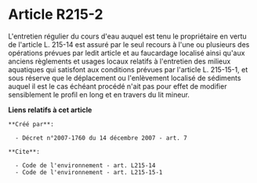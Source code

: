 # Article R215-2

L'entretien régulier du cours d'eau auquel est tenu le propriétaire en vertu de l'article L. 215-14 est assuré par le seul
recours à l'une ou plusieurs des opérations prévues par ledit article et au faucardage localisé ainsi qu'aux anciens
règlements et usages locaux relatifs à l'entretien des milieux aquatiques qui satisfont aux conditions prévues par l'article
L. 215-15-1, et sous réserve que le déplacement ou l'enlèvement localisé de sédiments auquel il est le cas échéant procédé
n'ait pas pour effet de modifier sensiblement le profil en long et en travers du lit mineur.

**Liens relatifs à cet article**

	**Créé par**:

	  - Décret n°2007-1760 du 14 décembre 2007 - art. 7

	**Cite**:

	  - Code de l'environnement - art. L215-14
	  - Code de l'environnement - art. L215-15-1
